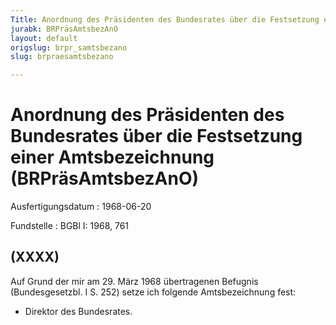 ```yaml
---
Title: Anordnung des Präsidenten des Bundesrates über die Festsetzung einer Amtsbezeichnung
jurabk: BRPräsAmtsbezAnO
layout: default
origslug: brpr_samtsbezano
slug: brpraesamtsbezano

---
```


# Anordnung des Präsidenten des Bundesrates über die Festsetzung einer Amtsbezeichnung (BRPräsAmtsbezAnO)

Ausfertigungsdatum
:   1968-06-20

Fundstelle
:   BGBl I: 1968, 761

## (XXXX)

Auf Grund der mir am 29. März 1968 übertragenen Befugnis
(Bundesgesetzbl. I S. 252) setze ich folgende Amtsbezeichnung fest:

*   Direktor des Bundesrates.




